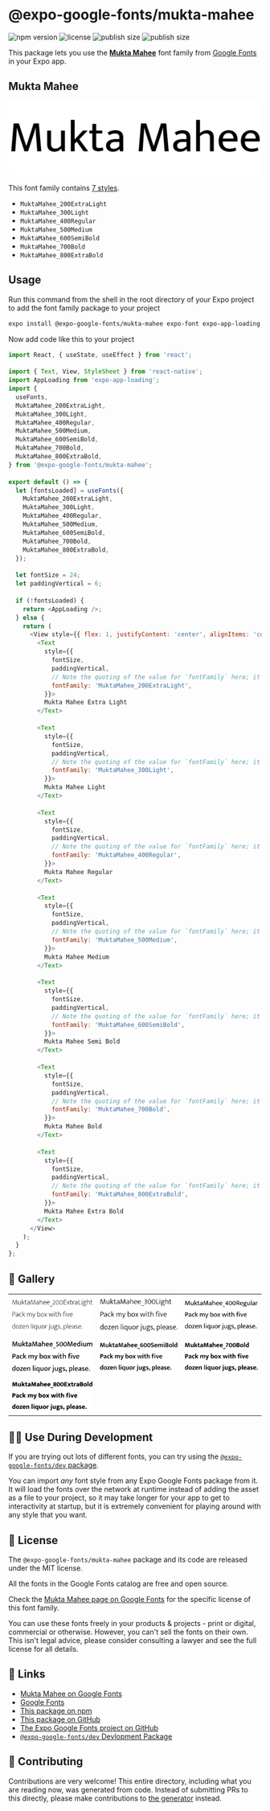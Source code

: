 # @expo-google-fonts/mukta-mahee

![npm version](https://flat.badgen.net/npm/v/@expo-google-fonts/mukta-mahee)
![license](https://flat.badgen.net/github/license/expo/google-fonts)
![publish size](https://flat.badgen.net/packagephobia/install/@expo-google-fonts/mukta-mahee)
![publish size](https://flat.badgen.net/packagephobia/publish/@expo-google-fonts/mukta-mahee)

This package lets you use the [**Mukta Mahee**](https://fonts.google.com/specimen/Mukta+Mahee) font family from [Google Fonts](https://fonts.google.com/) in your Expo app.

## Mukta Mahee

![Mukta Mahee](./font-family.png)

This font family contains [7 styles](#-gallery).

- `MuktaMahee_200ExtraLight`
- `MuktaMahee_300Light`
- `MuktaMahee_400Regular`
- `MuktaMahee_500Medium`
- `MuktaMahee_600SemiBold`
- `MuktaMahee_700Bold`
- `MuktaMahee_800ExtraBold`

## Usage

Run this command from the shell in the root directory of your Expo project to add the font family package to your project
```sh
expo install @expo-google-fonts/mukta-mahee expo-font expo-app-loading
```

Now add code like this to your project
```js
import React, { useState, useEffect } from 'react';

import { Text, View, StyleSheet } from 'react-native';
import AppLoading from 'expo-app-loading';
import {
  useFonts,
  MuktaMahee_200ExtraLight,
  MuktaMahee_300Light,
  MuktaMahee_400Regular,
  MuktaMahee_500Medium,
  MuktaMahee_600SemiBold,
  MuktaMahee_700Bold,
  MuktaMahee_800ExtraBold,
} from '@expo-google-fonts/mukta-mahee';

export default () => {
  let [fontsLoaded] = useFonts({
    MuktaMahee_200ExtraLight,
    MuktaMahee_300Light,
    MuktaMahee_400Regular,
    MuktaMahee_500Medium,
    MuktaMahee_600SemiBold,
    MuktaMahee_700Bold,
    MuktaMahee_800ExtraBold,
  });

  let fontSize = 24;
  let paddingVertical = 6;

  if (!fontsLoaded) {
    return <AppLoading />;
  } else {
    return (
      <View style={{ flex: 1, justifyContent: 'center', alignItems: 'center' }}>
        <Text
          style={{
            fontSize,
            paddingVertical,
            // Note the quoting of the value for `fontFamily` here; it expects a string!
            fontFamily: 'MuktaMahee_200ExtraLight',
          }}>
          Mukta Mahee Extra Light
        </Text>

        <Text
          style={{
            fontSize,
            paddingVertical,
            // Note the quoting of the value for `fontFamily` here; it expects a string!
            fontFamily: 'MuktaMahee_300Light',
          }}>
          Mukta Mahee Light
        </Text>

        <Text
          style={{
            fontSize,
            paddingVertical,
            // Note the quoting of the value for `fontFamily` here; it expects a string!
            fontFamily: 'MuktaMahee_400Regular',
          }}>
          Mukta Mahee Regular
        </Text>

        <Text
          style={{
            fontSize,
            paddingVertical,
            // Note the quoting of the value for `fontFamily` here; it expects a string!
            fontFamily: 'MuktaMahee_500Medium',
          }}>
          Mukta Mahee Medium
        </Text>

        <Text
          style={{
            fontSize,
            paddingVertical,
            // Note the quoting of the value for `fontFamily` here; it expects a string!
            fontFamily: 'MuktaMahee_600SemiBold',
          }}>
          Mukta Mahee Semi Bold
        </Text>

        <Text
          style={{
            fontSize,
            paddingVertical,
            // Note the quoting of the value for `fontFamily` here; it expects a string!
            fontFamily: 'MuktaMahee_700Bold',
          }}>
          Mukta Mahee Bold
        </Text>

        <Text
          style={{
            fontSize,
            paddingVertical,
            // Note the quoting of the value for `fontFamily` here; it expects a string!
            fontFamily: 'MuktaMahee_800ExtraBold',
          }}>
          Mukta Mahee Extra Bold
        </Text>
      </View>
    );
  }
};

```

## 🔡 Gallery


||||
|-|-|-|
|![MuktaMahee_200ExtraLight](./MuktaMahee_200ExtraLight.ttf.png)|![MuktaMahee_300Light](./MuktaMahee_300Light.ttf.png)|![MuktaMahee_400Regular](./MuktaMahee_400Regular.ttf.png)||
|![MuktaMahee_500Medium](./MuktaMahee_500Medium.ttf.png)|![MuktaMahee_600SemiBold](./MuktaMahee_600SemiBold.ttf.png)|![MuktaMahee_700Bold](./MuktaMahee_700Bold.ttf.png)||
|![MuktaMahee_800ExtraBold](./MuktaMahee_800ExtraBold.ttf.png)||||


## 👩‍💻 Use During Development

If you are trying out lots of different fonts, you can try using the [`@expo-google-fonts/dev` package](https://github.com/expo/google-fonts/tree/master/font-packages/dev#readme).

You can import *any* font style from any Expo Google Fonts package from it. It will load the fonts
over the network at runtime instead of adding the asset as a file to your project, so it may take longer
for your app to get to interactivity at startup, but it is extremely convenient
for playing around with any style that you want.

## 📖 License

The `@expo-google-fonts/mukta-mahee` package and its code are released under the MIT license.

All the fonts in the Google Fonts catalog are free and open source.

Check the [Mukta Mahee page on Google Fonts](https://fonts.google.com/specimen/Mukta+Mahee) for the specific license of this font family.

You can use these fonts freely in your products & projects - print or digital, commercial or otherwise. However, you can't sell the fonts on their own. This isn't legal advice, please consider consulting a lawyer and see the full license for all details.

## 🔗 Links

- [Mukta Mahee on Google Fonts](https://fonts.google.com/specimen/Mukta+Mahee)
- [Google Fonts](https://fonts.google.com/)
- [This package on npm](https://www.npmjs.com/package/@expo-google-fonts/mukta-mahee)
- [This package on GitHub](https://github.com/expo/google-fonts/tree/master/font-packages/mukta-mahee)
- [The Expo Google Fonts project on GitHub](https://github.com/expo/google-fonts)
- [`@expo-google-fonts/dev` Devlopment Package](https://github.com/expo/google-fonts/tree/master/font-packages/dev)

## 🤝 Contributing

Contributions are very welcome! This entire directory, including what you are reading now, was generated from code. Instead of submitting PRs to this directly, please make contributions to [the generator](https://github.com/expo/google-fonts/tree/master/packages/generator) instead.
